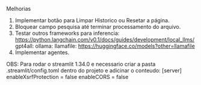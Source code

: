 Melhorias

1) Implementar botão para Limpar Historico ou Resetar a página.
2) Bloquear campo pesquisa até terminar processamento do arquivo.
3) Testar outros frameworks para inferencia:
https://python.langchain.com/v0.1/docs/guides/development/local_llms/
gpt4all:
ollama:
llamafile: https://huggingface.co/models?other=llamafile
4) Implementar agentes.




OBS: Para rodar o streamlit 1.34.0 e necessario criar a pasta .streamlit/config.toml dentro do projeto e adicinar o
conteudo:
[server]
enableXsrfProtection = false
enableCORS = false
